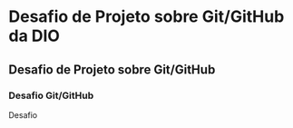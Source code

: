# Desafio de Projeto sobre Git/GitHub da DIO
## Desafio de Projeto sobre Git/GitHub
### Desafio Git/GitHub
Desafio
